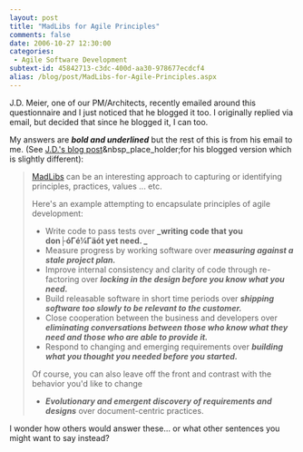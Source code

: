 ```yaml
---
layout: post
title: "MadLibs for Agile Principles"
comments: false
date: 2006-10-27 12:30:00
categories:
 - Agile Software Development
subtext-id: 45842713-c3dc-400d-aa30-978677ecdcf4
alias: /blog/post/MadLibs-for-Agile-Principles.aspx
---
```



J.D. Meier, one of our PM/Architects, recently emailed around this questionnaire and I just noticed that he blogged it too. I originally replied via email, but decided that since he blogged it, I can too.

My answers are **_bold and underlined_** but the rest of this is from his email to me. (See [J.D.'s blog post](http://blogs.msdn.com/jmeier/archive/2006/10/19/using-madlibs-to-create-actionable-principles-practices.aspx)&nbsp_place_holder;for his blogged version which is slightly different):

> [MadLibs](http://en.wikipedia.org/wiki/Mad_Libs) can be an interesting approach to capturing or identifying principles, practices, values ... etc. 
> 
> Here's an example attempting to encapsulate principles of agile development: 
> 
>   * Write code to pass tests over **_writing code that you don├óΓé¼Γäót yet need. _**
>   * Measure progress by working software over **_measuring against a stale project plan._**
>   * Improve internal consistency and clarity of code through re-factoring over **_locking in the design before you know what you need._**
>   * Build releasable software in short time periods over **_shipping software too slowly to be relevant to the customer._**
>   * Close cooperation between the business and developers over **_eliminating conversations between those who know what they need and those who are able to provide it._**
>   * Respond to changing and emerging requirements over **_building what you thought you needed before you started._**
> 
> Of course, you can also leave off the front and contrast with the behavior you'd like to change
> 
>   * **_Evolutionary and emergent discovery of requirements and designs_** over document-centric practices.

I wonder how others would answer these... or what other sentences you might want to say instead?
